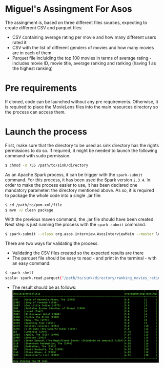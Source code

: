# Miguel's Assingment For Asos

The assingment is, based on three different files sources, expecting to create different CSV and parquet files:

  - CSV containing average rating per movie and how many different users rated it
  - CSV with the list of different genders of movies and how many movies are in each of them
  - Parquet file incluiding the top 100 movies in terms of average rating - includes movie ID, movie title, average ranking and ranking (having 1 as the highest ranking)

# Pre requirements
If cloned, code can be launched without any pre requirements.
Otherwise, it is required to place the MovieLens files into the main resources directory so the process can access them.

# Launch the process
First, make sure that the directory to be used as sink directory has the rights permissions to do so. If required, it might be needed to launch the following command with sudo permission.
```sh
$ chmod -R 755 /path/to/sink/directory
```

As an Apache Spark process, it can be trigger with the `spark-submit` command.
For this process, it has been used the Spark version `2.3.4`.
In order to make the process easier to use, it has been declared one mandatory parameter: the directory mentioned above.
As so, it is required to package the whole code into a single .jar file:

```sh
$ cd /path/to/pom.xml/file
$ mvn -U clean package
```

With the previous maven command, the .jar file should have been created.
Next step is just running the process with the `spark-submit` command.

```sh
$ spark-submit --class org.asos.interview.AsosInterviewMain --master local /path/to/jar/directory/ASOS-0.0.1-SNAPSHOT.jar /path/to/sink/directory
```

There are two ways for validating the process:

  - Validating the CSV files created so the expected results are there
  - The parquet file should be easy to read - and print in the terminal - with an easy command:
 ```sh
$ spark-shell
 scala> spark.read.parquet("/path/to/sink/directory/ranking_movies_ratings_filename.parquet/name-of-parquet-file.parquet").show(false)
```
  - The result should be as follows:
![Expected Final Result](https://github.com/morbvel/AsosAsingment/blob/master/result.png)
